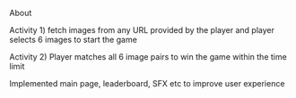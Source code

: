 About

Activity 1) fetch images from any URL provided by the player and player selects 6 images to start the game

Activity 2) Player matches all 6 image pairs to win the game within the time limit

Implemented main page, leaderboard, SFX etc to improve user experience
